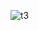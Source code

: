 ![t3](https://user-images.githubusercontent.com/54572118/203050283-fe9ec939-c00f-4a94-89cf-128bebcb7626.png)
